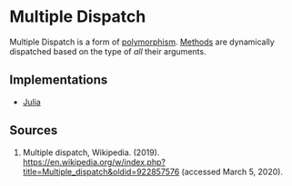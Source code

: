 # Multiple Dispatch

Multiple Dispatch is a form of [polymorphism][concept-polymorphism].
[Methods][concept-methods] are dynamically dispatched based on the type of _all_ their arguments.

[concept-polymorphism]: ./polymorphism.md
[concept-methods]: methods.md

## Implementations

- [Julia](../../languages/julia/exercises/concept/multiple-dispatch/)

## Sources

1. Multiple dispatch, Wikipedia. (2019). <https://en.wikipedia.org/w/index.php?title=Multiple_dispatch&oldid=922857576> (accessed March 5, 2020).
